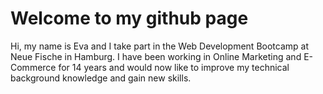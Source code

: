 # Welcome to my github page

Hi, my name is Eva and I take part in the Web Development Bootcamp at Neue Fische in Hamburg. I have been working in Online Marketing and E-Commerce for 14 years and would now like to improve my technical background knowledge and gain new skills. 

